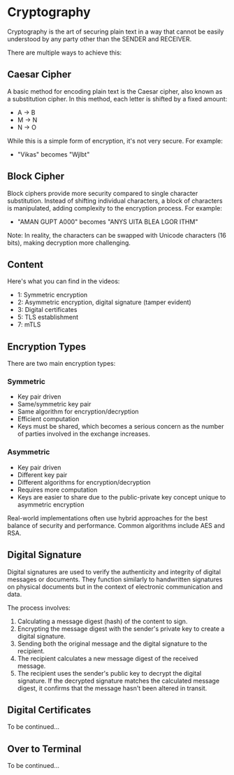 # Cryptography

Cryptography is the art of securing plain text in a way that cannot be easily understood by any party other than the SENDER and RECEIVER.

There are multiple ways to achieve this:

## Caesar Cipher

A basic method for encoding plain text is the Caesar cipher, also known as a substitution cipher. In this method, each letter is shifted by a fixed amount:

- A -> B
- M -> N
- N -> O

While this is a simple form of encryption, it's not very secure. For example:

- "Vikas" becomes "Wjlbt"

## Block Cipher

Block ciphers provide more security compared to single character substitution. Instead of shifting individual characters, a block of characters is manipulated, adding complexity to the encryption process. For example:

- "AMAN GUPT A000" becomes "ANYS UITA BLEA LGOR ITHM"

Note: In reality, the characters can be swapped with Unicode characters (16 bits), making decryption more challenging.

## Content

Here's what you can find in the videos:

- 1: Symmetric encryption
- 2: Asymmetric encryption, digital signature (tamper evident)
- 3: Digital certificates
- 5: TLS establishment
- 7: mTLS

## Encryption Types

There are two main encryption types:

### Symmetric

- Key pair driven
- Same/symmetric key pair
- Same algorithm for encryption/decryption
- Efficient computation
- Keys must be shared, which becomes a serious concern as the number of parties involved in the exchange increases.

### Asymmetric

- Key pair driven
- Different key pair
- Different algorithms for encryption/decryption
- Requires more computation
- Keys are easier to share due to the public-private key concept unique to asymmetric encryption

Real-world implementations often use hybrid approaches for the best balance of security and performance. Common algorithms include AES and RSA.

## Digital Signature

Digital signatures are used to verify the authenticity and integrity of digital messages or documents. They function similarly to handwritten signatures on physical documents but in the context of electronic communication and data.

The process involves:

1. Calculating a message digest (hash) of the content to sign.
2. Encrypting the message digest with the sender's private key to create a digital signature.
3. Sending both the original message and the digital signature to the recipient.
4. The recipient calculates a new message digest of the received message.
5. The recipient uses the sender's public key to decrypt the digital signature. If the decrypted signature matches the calculated message digest, it confirms that the message hasn't been altered in transit.

## Digital Certificates

To be continued...

## Over to Terminal

To be continued...
